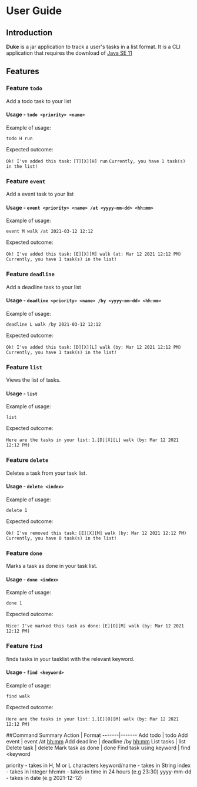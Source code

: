 # User Guide

## Introduction
**Duke** is a jar application to track a user's tasks in a list format.
It is a CLI application that requires the download of [Java SE 11](https://www.oracle.com/java/technologies/javase-jdk11-downloads.html)

## Features

### Feature `todo` 
Add a todo task to your list

#### Usage - `todo <priority> <name>`

Example of usage: 

`todo H run` 

Expected outcome:

`Ok! I've added this task:`
`[T][X][H] run`
`Currently, you have 1 task(s) in the list!`


### Feature `event` 
Add a event task to your list

#### Usage - `event <priority> <name> /at <yyyy-mm-dd> <hh:mm>`

Example of usage: 

`event M walk /at 2021-03-12 12:12` 

Expected outcome:

`Ok! I've added this task:`
`[E][X][M] walk (at: Mar 12 2021 12:12 PM)`
`Currently, you have 1 task(s) in the list!`


### Feature `deadline` 
Add a deadline task to your list

#### Usage - `deadline <priority> <name> /by <yyyy-mm-dd> <hh:mm>`

Example of usage: 

`deadline L walk /by 2021-03-12 12:12` 

Expected outcome:

`Ok! I've added this task:`
`[D][X][L] walk (by: Mar 12 2021 12:12 PM)`
`Currently, you have 1 task(s) in the list!`


### Feature `list` 
Views the list of tasks.

#### Usage - `list`

Example of usage:

`list` 

Expected outcome:

`Here are the tasks in your list:`
`1.[D][X][L] walk (by: Mar 12 2021 12:12 PM)`


### Feature `delete` 
Deletes a task from your task list.

#### Usage - `delete <index>`

Example of usage:

`delete 1` 

Expected outcome:

`Ok! I've removed this task:`
`[E][X][M] walk (by: Mar 12 2021 12:12 PM)`
`Currently, you have 0 task(s) in the list!`


### Feature `done` 
Marks a task as done in your task list.

#### Usage - `done <index>`

Example of usage:

`done 1` 

Expected outcome:

`Nice! I've marked this task as done:`
`[E][O][M] walk (by: Mar 12 2021 12:12 PM)`


### Feature `find` 
finds tasks in your tasklist with the relevant keyword.

#### Usage - `find <keyword>`

Example of usage:

`find walk` 

Expected outcome:

`Here are the tasks in your list:`
`1.[E][O][M] walk (by: Mar 12 2021 12:12 PM)`


##Command Summary
Action | Format
-------|-------
Add todo | todo <priority> <name>
Add event | event <priority> <name> /at <yyyy-mm-dd> <hh:mm>
Add deadline | deadline <priority> <name> /by <yyyy-mm-dd> <hh:mm>
List tasks | list
Delete task | delete <index>
Mark task as done | done <index>
Find task using keyword | find <keyword

priority - takes in H, M or L characters
keyword/name - takes in String
index - takes in Integer
hh:mm - takes in time in 24 hours (e.g 23:30)
yyyy-mm-dd - takes in date (e.g 2021-12-12)